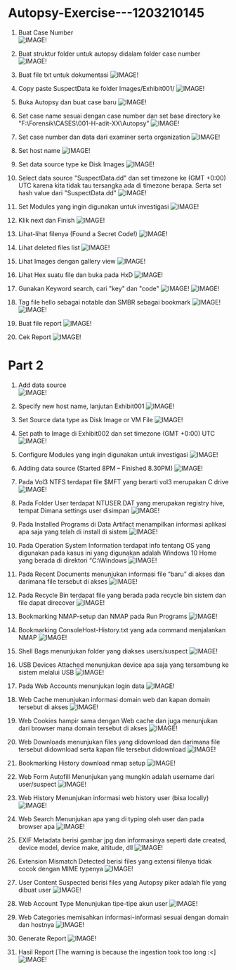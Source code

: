 # Autopsy-Exercise---1203210145

1. Buat Case Number <br />
![IMAGE!](Images/1.png)

2. Buat struktur folder untuk autopsy didalam folder case number
![IMAGE!](Images/2.png)

3. Buat file txt untuk dokumentasi
![IMAGE!](Images/3.png)

4. Copy paste SuspectData ke folder Images/Exhibit001/
![IMAGE!](Images/4.png)

5. Buka Autopsy dan buat case baru
![IMAGE!](Images/5.png)

6. Set case name sesuai dengan case number dan set base directory ke "F:\Forensik\CASES\001-H-adit-XX\Autopsy"
![IMAGE!](Images/6.png)

7. Set case number dan data dari examiner serta organization
![IMAGE!](Images/7.png)

8. Set host name
![IMAGE!](Images/8.png)

9. Set data source type ke Disk Images
![IMAGE!](Images/9.png)

10. Select data source "SuspectData.dd" dan set timezone ke (GMT +0:00) UTC karena kita tidak tau tersangka ada di timezone berapa. Serta set hash value dari "SuspectData.dd"
![IMAGE!](Images/10.png)

11. Set Modules yang ingin digunakan untuk investigasi
![IMAGE!](Images/11.png)

12. Klik next dan Finish
![IMAGE!](Images/12.png)

13. Lihat-lihat filenya (Found a Secret Code!)
![IMAGE!](Images/13.png)

14. Lihat deleted files list
![IMAGE!](Images/14.png)

15. Lihat Images dengan gallery view
![IMAGE!](Images/15.png)

16. Lihat Hex suatu file dan buka pada HxD
![IMAGE!](Images/16.png)

17. Gunakan Keyword search, cari "key" dan "code"
![IMAGE!](Images/17.png)
![IMAGE!](Images/17-2.png)

18. Tag file hello sebagai notable dan SMBR sebagai bookmark
![IMAGE!](Images/18.png)
![IMAGE!](Images/18-2.png)

19. Buat file report
![IMAGE!](Images/19.png)

20. Cek Report
![IMAGE!](Images/20.png)

# Part 2

1.	Add data source <br />
![IMAGE!](Images/Part2/1.png)

2.	Specify new host name, lanjutan Exhibit001
![IMAGE!](Images/Part2/2.png)

3.	Set Source data type as Disk Image or VM File
![IMAGE!](Images/Part2/3.png)

4.	Set path to Image di Exhibit002 dan set timezone (GMT +0:00) UTC
![IMAGE!](Images/Part2/4.png)

5.	Configure Modules yang ingin digunakan untuk investigasi
![IMAGE!](Images/Part2/5.png)

6.	Adding data source (Started 8PM – Finished 8.30PM)
![IMAGE!](Images/Part2/6.png)

7.	Pada Vol3 NTFS terdapat file $MFT yang berarti vol3 merupakan C drive
![IMAGE!](Images/Part2/7.png)

8.	Pada Folder User terdapat NTUSER.DAT yang merupakan registry hive, tempat Dimana settings user disimpan
![IMAGE!](Images/Part2/8.png)

9.	Pada Installed Programs di Data Artifact menampilkan informasi aplikasi apa saja yang telah di install di sistem
![IMAGE!](Images/Part2/9.png)

10.	Pada Operation System Information terdapat info tentang OS yang digunakan pada kasus ini yang digunakan adalah Windows 10 Home yang berada di direktori “C:\Windows
![IMAGE!](Images/Part2/10.png)

11.	Pada Recent Documents menunjukan informasi file “baru” di akses dan darimana file tersebut di akses
![IMAGE!](Images/Part2/11.png)

12.	Pada Recycle Bin terdapat file yang berada pada recycle bin sistem dan file dapat direcover
![IMAGE!](Images/Part2/12.png)

13.	Bookmarking NMAP-setup dan NMAP pada Run Programs
![IMAGE!](Images/Part2/13.png)

14.	Bookmarking ConsoleHost-History.txt yang ada command menjalankan NMAP
![IMAGE!](Images/Part2/14.png)

15.	Shell Bags menunjukan folder yang diakses users/suspect
![IMAGE!](Images/Part2/15.png)

16.	USB Devices Attached menunjukan device apa saja yang tersambung ke sistem melalui USB
![IMAGE!](Images/Part2/16.png)

17.	Pada Web Accounts menunjukan login data
![IMAGE!](Images/Part2/17.png)

18.	Web Cache menunjukan informasi domain web dan kapan domain tersebut di akses
![IMAGE!](Images/Part2/18.png)

19.	Web Cookies hampir sama dengan Web cache dan juga menunjukan dari browser mana domain tersebut di akses
![IMAGE!](Images/Part2/19.png)

20.	Web Downloads menunjukan files yang didownload dan darimana file tersebut didownload serta kapan file tersebut didownload
![IMAGE!](Images/Part2/20.png)

21.	Bookmarking History download nmap setup
![IMAGE!](Images/Part2/21.png)

22.	Web Form Autofill Menunjukan yang mungkin adalah username dari user/suspect
![IMAGE!](Images/Part2/22.png)

23.	Web History Menunjukan informasi web history user (bisa locally)
![IMAGE!](Images/Part2/23.png)

24.	Web Search Menunjukan apa yang di typing oleh user dan pada browser apa
![IMAGE!](Images/Part2/24.png)

25.	EXIF Metadata berisi gambar jpg dan informasinya seperti date created, device model, device make, altitude, dll
![IMAGE!](Images/Part2/25.png)

26.	Extension Mismatch Detected berisi files yang extensi filenya tidak cocok dengan MIME typenya
![IMAGE!](Images/Part2/26.png)

27.	User Content Suspected berisi files yang Autopsy piker adalah file yang dibuat user
![IMAGE!](Images/Part2/27.png)

28.	Web Account Type Menunjukan tipe-tipe akun user
![IMAGE!](Images/Part2/28.png)

29.	Web Categories memisahkan informasi-informasi sesuai dengan domain dan hostnya
![IMAGE!](Images/Part2/29.png)

30.	Generate Report
![IMAGE!](Images/Part2/30.png)

31.	Hasil Report [The warning is because the ingestion took too long :<]
![IMAGE!](Images/Part2/31.png)


